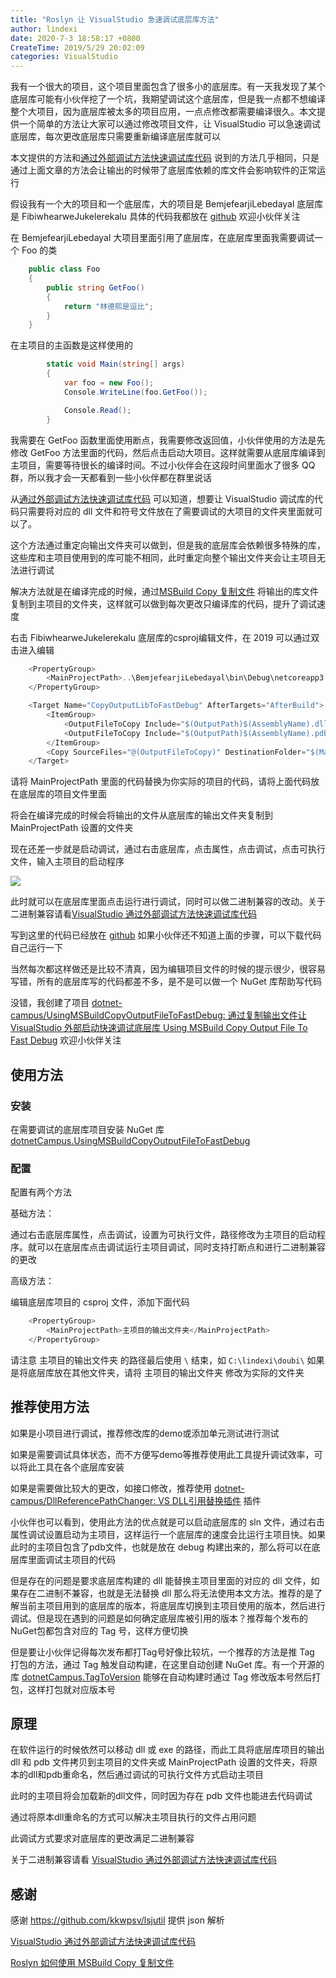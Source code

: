 ```yaml
---
title: "Roslyn 让 VisualStudio 急速调试底层库方法"
author: lindexi
date: 2020-7-3 18:58:17 +0800
CreateTime: 2019/5/29 20:02:09
categories: VisualStudio
---
```


我有一个很大的项目，这个项目里面包含了很多小的底层库。有一天我发现了某个底层库可能有小伙伴挖了一个坑，我期望调试这个底层库，但是我一点都不想编译整个大项目，因为底层库被太多的项目应用，一点点修改都需要编译很久。本文提供一个简单的方法让大家可以通过修改项目文件，让 VisualStudio 可以急速调试底层库，每次更改底层库只需要重新编译底层库就可以

<!--more-->


<!-- CreateTime:2019/5/29 20:02:09 -->

<!-- csdn -->

本文提供的方法和[通过外部调试方法快速调试库代码](ttps://blog.lindexi.com/post/VisualStudio-%E9%80%9A%E8%BF%87%E5%A4%96%E9%83%A8%E8%B0%83%E8%AF%95%E6%96%B9%E6%B3%95%E5%BF%AB%E9%80%9F%E8%B0%83%E8%AF%95%E5%BA%93%E4%BB%A3%E7%A0%81.html ) 说到的方法几乎相同，只是通过上面文章的方法会让输出的时候带了底层库依赖的库文件会影响软件的正常运行

假设我有一个大的项目和一个底层库，大的项目是 BemjefearjiLebedayal 底层库是 FibiwhearweJukelerekalu 具体的代码我都放在 [github](https://github.com/lindexi/lindexi_gd/tree/423f7de145212d75ada919bbef7e0ff50fac0777/BemjefearjiLebedayal) 欢迎小伙伴关注

在 BemjefearjiLebedayal 大项目里面引用了底层库，在底层库里面我需要调试一个 Foo 的类

```csharp
    public class Foo
    {
        public string GetFoo()
        {
            return "林德熙是逗比";
        }
    }
```

在主项目的主函数是这样使用的

```csharp
        static void Main(string[] args)
        {
            var foo = new Foo();
            Console.WriteLine(foo.GetFoo());

            Console.Read();
        }
```

我需要在 GetFoo 函数里面使用断点，我需要修改返回值，小伙伴使用的方法是先修改 GetFoo 方法里面的代码，然后点击启动大项目。这样就需要从底层库编译到主项目，需要等待很长的编译时间。不过小伙伴会在这段时间里面水了很多 QQ 群，所以我才会一天都看到一些小伙伴都在群里说话

从[通过外部调试方法快速调试库代码](ttps://blog.lindexi.com/post/VisualStudio-%E9%80%9A%E8%BF%87%E5%A4%96%E9%83%A8%E8%B0%83%E8%AF%95%E6%96%B9%E6%B3%95%E5%BF%AB%E9%80%9F%E8%B0%83%E8%AF%95%E5%BA%93%E4%BB%A3%E7%A0%81.html ) 可以知道，想要让 VisualStudio 调试库的代码只需要将对应的 dll 文件和符号文件放在了需要调试的大项目的文件夹里面就可以了。

这个方法通过重定向输出文件夹可以做到，但是我的底层库会依赖很多特殊的库，这些库和主项目使用到的库可能不相同，此时重定向整个输出文件夹会让主项目无法进行调试

解决方法就是在编译完成的时候，通过[MSBuild Copy 复制文件](https://blog.lindexi.com/post/Roslyn-%E5%A6%82%E4%BD%95%E4%BD%BF%E7%94%A8-MSBuild-Copy-%E5%A4%8D%E5%88%B6%E6%96%87%E4%BB%B6.html ) 将输出的库文件复制到主项目的文件夹，这样就可以做到每次更改只编译库的代码，提升了调试速度

右击 FibiwhearweJukelerekalu 底层库的csproj编辑文件，在 2019 可以通过双击进入编辑

```csharp
    <PropertyGroup>
        <MainProjectPath>..\BemjefearjiLebedayal\bin\Debug\netcoreapp3.0\</MainProjectPath>
    </PropertyGroup>

    <Target Name="CopyOutputLibToFastDebug" AfterTargets="AfterBuild">
        <ItemGroup>
            <OutputFileToCopy Include="$(OutputPath)$(AssemblyName).dll"></OutputFileToCopy>
            <OutputFileToCopy Include="$(OutputPath)$(AssemblyName).pdb"></OutputFileToCopy>
        </ItemGroup>
        <Copy SourceFiles="@(OutputFileToCopy)" DestinationFolder="$(MainProjectPath)"></Copy>
    </Target>
```

请将 MainProjectPath 里面的代码替换为你实际的项目的代码，请将上面代码放在底层库的项目文件里面

将会在编译完成的时候会将输出的文件从底层库的输出文件夹复制到 MainProjectPath 设置的文件夹

现在还差一步就是启动调试，通过右击底层库，点击属性，点击调试，点击可执行文件，输入主项目的启动程序

<!-- ![](image/Roslyn 让 VisualStudio 急速调试底层库方法/Roslyn 让 VisualStudio 急速调试底层库方法0.png) -->

![](http://image.acmx.xyz/lindexi%2F20195291993337)

此时就可以在底层库里面点击运行进行调试，同时可以做二进制兼容的改动。关于二进制兼容请看[VisualStudio 通过外部调试方法快速调试库代码](ttps://blog.lindexi.com/post/VisualStudio-%E9%80%9A%E8%BF%87%E5%A4%96%E9%83%A8%E8%B0%83%E8%AF%95%E6%96%B9%E6%B3%95%E5%BF%AB%E9%80%9F%E8%B0%83%E8%AF%95%E5%BA%93%E4%BB%A3%E7%A0%81.html )

写到这里的代码已经放在 [github](https://github.com/lindexi/lindexi_gd/tree/423f7de145212d75ada919bbef7e0ff50fac0777/BemjefearjiLebedayal) 如果小伙伴还不知道上面的步骤，可以下载代码自己运行一下

当然每次都这样做还是比较不清真，因为编辑项目文件的时候的提示很少，很容易写错，所有的底层库写的代码都差不多，是不是可以做一个 NuGet 库帮助写代码

没错，我创建了项目 [dotnet-campus/UsingMSBuildCopyOutputFileToFastDebug: 通过复制输出文件让 VisualStudio 外部启动快速调试底层库 Using MSBuild Copy Output File To Fast Debug](https://github.com/dotnet-campus/UsingMSBuildCopyOutputFileToFastDebug ) 欢迎小伙伴关注

## 使用方法

### 安装

在需要调试的底层库项目安装 NuGet 库 [dotnetCampus.UsingMSBuildCopyOutputFileToFastDebug](https://www.nuget.org/packages/dotnetCampus.UsingMSBuildCopyOutputFileToFastDebug)

### 配置

配置有两个方法

基础方法：

通过右击底层库属性，点击调试，设置为可执行文件，路径修改为主项目的启动程序。就可以在底层库点击调试运行主项目调试，同时支持打断点和进行二进制兼容的更改

高级方法：

编辑底层库项目的 csproj 文件，添加下面代码

```csharp
    <PropertyGroup>
        <MainProjectPath>主项目的输出文件夹</MainProjectPath>
    </PropertyGroup>
```

请注意 主项目的输出文件夹 的路径最后使用 `\` 结束，如 `C:\lindexi\doubi\` 如果是将底层库放在其他文件夹，请将 主项目的输出文件夹 修改为实际的文件夹

## 推荐使用方法

如果是小项目进行调试，推荐修改库的demo或添加单元测试进行测试

如果是需要调试具体状态，而不方便写demo等推荐使用此工具提升调试效率，可以将此工具在各个底层库安装

如果是需要做比较大的更改，如接口修改，推荐使用 [dotnet-campus/DllReferencePathChanger: VS DLL引用替换插件](https://github.com/dotnet-campus/DllReferencePathChanger ) 插件

小伙伴也可以看到，使用此方法的优点就是可以启动底层库的 sln 文件，通过右击属性调试设置启动为主项目，这样运行一个底层库的速度会比运行主项目快。如果此时的主项目包含了pdb文件，也就是放在 debug 构建出来的，那么将可以在底层库里面调试主项目的代码

但是存在的问题是要求底层库构建的 dll 能替换主项目里面的对应的 dll 文件，如果存在二进制不兼容，也就是无法替换 dll 那么将无法使用本文方法。推荐的是了解当前主项目用到的底层库的版本，将底层库切换到主项目使用的版本，然后进行调试。但是现在遇到的问题是如何确定底层库被引用的版本？推荐每个发布的NuGet包都包含对应的 Tag 号，这样方便切换

但是要让小伙伴记得每次发布都打Tag号好像比较坑，一个推荐的方法是推 Tag 打包的方法，通过 Tag 触发自动构建，在这里自动创建 NuGet 库。有一个开源的库 [dotnetCampus.TagToVersion](https://github.com/dotnet-campus/dotnetCampus.TagToVersion ) 能够在自动构建时通过 Tag 修改版本号然后打包，这样打包就对应版本号

## 原理

在软件运行的时候依然可以移动 dll 或 exe 的路径，而此工具将底层库项目的输出 dll 和 pdb 文件拷贝到主项目的文件夹或 MainProjectPath 设置的文件夹，将原本的dll和pdb重命名，然后通过调试的可执行文件方式启动主项目

此时的主项目将会加载新的dll文件，同时因为存在 pdb 文件也能进去代码调试

通过将原本dll重命名的方式可以解决主项目执行的文件占用问题

此调试方式要求对底层库的更改满足二进制兼容

关于二进制兼容请看 [VisualStudio 通过外部调试方法快速调试库代码](https://blog.lindexi.com/post/VisualStudio-%E9%80%9A%E8%BF%87%E5%A4%96%E9%83%A8%E8%B0%83%E8%AF%95%E6%96%B9%E6%B3%95%E5%BF%AB%E9%80%9F%E8%B0%83%E8%AF%95%E5%BA%93%E4%BB%A3%E7%A0%81.html )

## 感谢

感谢 https://github.com/kkwpsv/lsjutil 提供 json 解析

[VisualStudio 通过外部调试方法快速调试库代码](https://blog.lindexi.com/post/VisualStudio-%E9%80%9A%E8%BF%87%E5%A4%96%E9%83%A8%E8%B0%83%E8%AF%95%E6%96%B9%E6%B3%95%E5%BF%AB%E9%80%9F%E8%B0%83%E8%AF%95%E5%BA%93%E4%BB%A3%E7%A0%81.html )

[Roslyn 如何使用 MSBuild Copy 复制文件](https://blog.lindexi.com/post/Roslyn-%E5%A6%82%E4%BD%95%E4%BD%BF%E7%94%A8-MSBuild-Copy-%E5%A4%8D%E5%88%B6%E6%96%87%E4%BB%B6.html )

